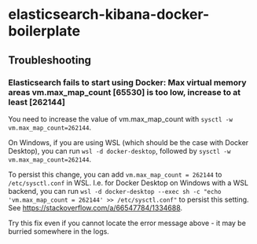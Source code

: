 # elasticsearch-kibana-docker-boilerplate

## Troubleshooting

### Elasticsearch fails to start using Docker: Max virtual memory areas vm.max_map_count [65530] is too low, increase to at least [262144]

You need to increase the value of vm.max_map_count with `sysctl -w vm.max_map_count=262144`.

On Windows, if you are using WSL (which should be the case with Docker Desktop), you can run `wsl -d docker-desktop`, followed by `sysctl -w vm.max_map_count=262144`.

To persist this change, you can add `vm.max_map_count = 262144` to `/etc/sysctl.conf` in WSL. I.e. for Docker Desktop on Windows with a WSL backend, you can run `wsl -d docker-desktop --exec sh -c "echo 'vm.max_map_count = 262144' >> /etc/sysctl.conf"` to persist this setting. See https://stackoverflow.com/a/66547784/1334688.

Try this fix even if you cannot locate the error message above - it may be burried somewhere in the logs.